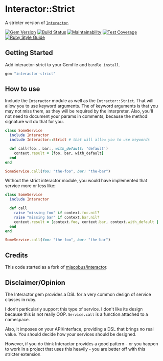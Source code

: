 # Interactor::Strict

A stricter version of [`Interactor`](https://github.com/collectiveidea/interactor).

[![Gem Version](https://img.shields.io/gem/v/interactor-strict.svg)](http://rubygems.org/gems/interactor-strict)
[![Build Status](https://github.com/mjacobus/interactor-strict/actions/workflows/tests.yml/badge.svg)](https://github.com/mjacobus/interactor-strict/actions/workflows/tests.yml)
[![Maintainability](https://img.shields.io/codeclimate/maintainability/mjacobus/interactor-strict.svg)](https://codeclimate.com/github/mjacobus/interactor-strict)
[![Test Coverage](https://img.shields.io/codeclimate/coverage-letter/mjacobus/interactor-strict.svg)](https://codeclimate.com/github/mjacobus/interactor-strict)
[![Ruby Style Guide](https://img.shields.io/badge/code_style-standard-brightgreen.svg)](https://github.com/testdouble/standard)

## Getting Started

Add interactor-strict to your Gemfile and `bundle install`.

```ruby
gem "interactor-strict"
```

## How to use

Include the `Interactor` module as well as the `Intractor::Strict`. That will allow you to use keyword arguments. The of keyword arguments is that you may not miss them, as they will be required by the interpreter. Also, you'll not need to document your params in comments, because the method signature will do that for you.

```ruby
class SomeService
  include Interactor
  include Interactor::Strict # that will allow you to use keywords

  def call(foo:, bar:, with_default: 'default')
    context.result = [foo, bar, with_default]
  end
end

SomeService.call(foo: "the-foo", bar: "the-bar")
```

Without the strict interactor module, you would have implemented that service more or less like:

```ruby
class SomeService
  include Interactor

  def call
    raise "missing foo" if context.foo.nil?
    raise "missing bar" if context.bar.nil?
    context.result = [context.foo, context.bar, context.with_default || "default"]
  end
end

SomeService.call(foo: "the-foo", bar: "the-bar")
```

## Credits

This code started as a fork of [mjacobus/interactor](https://github.com/mjacobus/interactor).

## Disclaimer/Opinion

The Interactor gem provides a DSL for a very common design of service classes in ruby.

I don't particularly support this type of service. I don't like its design because this is not really OOP. `Service.call` is a function attached to a namespace.

Also, it imposes on your API/Interface, providing a DSL that brings no real value. You should decide how your services should be designed.

However, if you do think Interactor provides a good pattern - or you happen to work in a project that uses this heavily - you are better off with this stricter extension.

